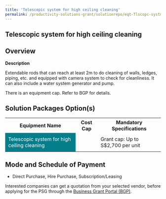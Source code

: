 ```yaml
---
title: 'Telescopic system for high ceiling cleaning'
permalink: /productivity-solutions-grant/solutionrepo/eqt-Tlscopc-systm-for-hgh-clng-clnng-Envronmntl-Srvcs
---
```


## Telescopic system for high ceiling cleaning

## Overview

**Description**

Extendable rods that can reach at least 2m to do cleaning of walls, ledges, piping, etc. and equipped with camera system to check for cleanliness. It can also include a water system generator and pump.

There is an equipment cap. Refer to BGP for details.

## Solution Packages Option(s)

<table>
<tr>
<th><b>Equipment Name</b></th>
<th><b>Cost Cap</b></th>
<th><b>Mandatory Specifications</b></th>
</tr>
<tr>
<td style='padding: 10px; background-color: #037E8A; color: #FFFFFF;'>Telescopic system for high ceiling cleaning</td>
<td style='padding: 10px;'></td>
<td style='padding: 10px;'>Grant cap: Up to S$2,700 per unit</td>
</tr>
</table>

## Mode and Schedule of Payment

 - Direct Purchase, Hire Purchase, Subscription/Leasing

Interested companies can get a quotation from your selected vendor, before applying for the PSG through the <a href='https://www.businessgrants.gov.sg/' target='_blank' rel='noopener'>Business Grant Portal (BGP)</a>.

<script src="/jquery/resize-tables.js"></script>
